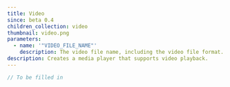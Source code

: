 ```yaml
---
title: Video
since: beta 0.4
children_collection: video
thumbnail: video.png
parameters:
  - name: '"VIDEO_FILE_NAME"'
    description: The video file name, including the video file format.
description: Creates a media player that supports video playback.
---
```


```javascript
// To be filled in
```


